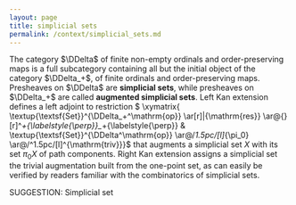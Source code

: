 ```yaml
---
layout: page
title: simplicial sets
permalink: /context/simplicial_sets.md
---
```

 The category $\DDelta$ of finite non-empty ordinals and order-preserving maps is a full subcategory containing all but the initial object of the category $\DDelta_+$, of finite ordinals and order-preserving maps. Presheaves on $\DDelta$ are **simplicial sets**, while presheaves on $\DDelta_+$ are called **augmented simplicial sets**. Left Kan extension defines a left adjoint to restriction $ \xymatrix{ \textup{\textsf{Set}}^{\DDelta_+^\mathrm{op}} \ar[r]|{\mathrm{res}}  \ar@{}[r]^*+{\labelstyle{\perp}}_*+{\labelstyle{\perp}} &  \textup{\textsf{Set}}^{\DDelta^\mathrm{op}} \ar@/_1.5pc/[l]_{\pi_0} \ar@/^1.5pc/[l]^{\mathrm{triv}}}$ that augments a simplicial set $X$ with its set $\pi_0 X$ of path components. Right Kan extension assigns a simplicial set the trivial augmentation built from the one-point set, as can easily be verified by readers familiar with the combinatorics of simplicial sets.


SUGGESTION: Simplicial set